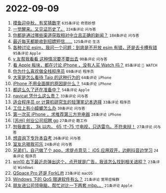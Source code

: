 # 2022-09-09

1. [摸鱼迎中秋，有奖猜数字](https://www.v2ex.com/t/878872) `635条评论` `奇思妙想`
1. [一觉醒来。又见证历史了。](https://www.v2ex.com/t/878785) `224条评论` `问与答`
1. [你都是通过哪些渠道获取相对中立且正确的新闻？](https://www.v2ex.com/t/878787) `184条评论` `问与答`
1. [最近每天都能收到招嫖短信……](https://www.v2ex.com/t/878831) `125条评论` `生活`
1. [各种讨论 esim，我问一个问题：到底是不开放 esim 有错，还是去卡槽有错](https://www.v2ex.com/t/878855) `95条评论` `Apple`
1. [v 友帮我看看 这种情况要不要出去](https://www.v2ex.com/t/878826) `90条评论` `问与答`
1. [看 Apple 板块，都在讨论 iPhone ，没有人买 Watch 吗？](https://www.v2ex.com/t/878845) `85条评论` ` WATCH`
1. [你为什么喜欢做全栈程序员](https://www.v2ex.com/t/878881) `69条评论` `程序员`
1. [大家是怎么看待 Taio 的这种行为的](https://www.v2ex.com/t/878935) `64条评论` `iPhone`
1. [iPhone 不用全面屏的原因是什么？](https://www.v2ex.com/t/878857) `54条评论` `iPhone`
1. [都这么久了还在准备中？](https://www.v2ex.com/t/878983) `54条评论` `Apple`
1. [navicat 凭什么这么贵？](https://www.v2ex.com/t/878918) `33条评论` `问与答`
1. [适合程序员 or 计算机研究生的轻薄笔记本选择](https://www.v2ex.com/t/878913) `33条评论` `程序员`
1. [工位上有小蟑螂怎么办](https://www.v2ex.com/t/878824) `30条评论` `问与答`
1. [第一次买 iPhone ，求推荐第三方充电器](https://www.v2ex.com/t/878996) `28条评论` `iPhone`
1. [[苏州] 创业公司招聘 go](https://www.v2ex.com/t/878945) `27条评论` `酷工作`
1. [恕我直言， 3k 以内， 65 寸-75 寸电视，只选雷鸟，不符来辩！](https://www.v2ex.com/t/878892) `27条评论` `问与答`
1. [想咨询下专升本自考](https://www.v2ex.com/t/878804) `26条评论` `问与答`
1. [室友总喝我可乐](https://www.v2ex.com/t/878993) `24条评论` `问与答`
1. [兄弟们，自己做了个 app，求提点意见： iOS 应用双开，边刷抖音边学习](https://www.v2ex.com/t/878866) `24条评论` `程序员`
1. [win10 右下最近总弹出这个，点开就是广告，我该怎么找到相关进程？](https://www.v2ex.com/t/878870) `23条评论` `Windows`
1. [QSpace Pro 还是 ForkLift](https://www.v2ex.com/t/878836) `23条评论` `macOS`
1. [Windows 下的 QoS 限速软件有么？](https://www.v2ex.com/t/878997) `21条评论` `宽带症候群`
1. [朋友进公司领电脑，帮忙对比一下两套 mbp。。](https://www.v2ex.com/t/878946) `21条评论` `Apple`
